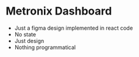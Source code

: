 # Metronix Dashboard

- Just a figma design implemented in react code
- No state
- Just design
- Nothing programmatical
